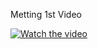 Metting 1st Video

[![Watch the video](https://img.youtube.com/vi/Pr5VdH4Af5o/0.jpg)](https://www.youtube.com/watch?v=Pr5VdH4Af5o)
